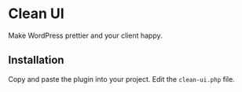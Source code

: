 # Clean UI

Make WordPress prettier and your client happy. 

## Installation

Copy and paste the plugin into your project. Edit the `clean-ui.php` file.
